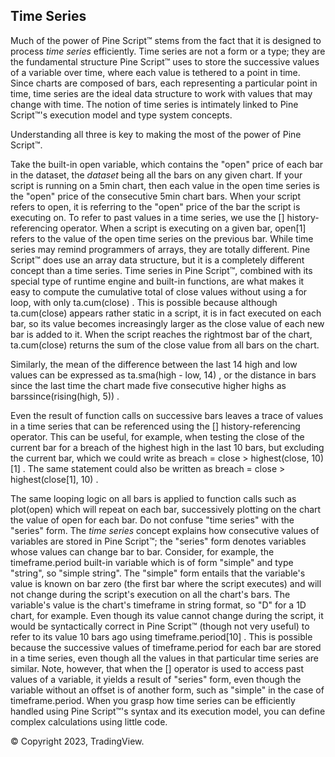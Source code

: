 
## Time Series

Much of the power of Pine Script™ stems from the fact that it is designed to process *time series* efficiently. Time series are not a form or a type; they are the fundamental structure Pine Script™ uses to store the successive values of a variable over time, where each value is tethered to a point in time. Since charts are composed of bars, each representing a particular point in time, time series are the ideal data structure to work with values that may change with time. The notion of time series is intimately linked to Pine Script™'s execution model and type system concepts.

Understanding all three is key to making the most of the power of Pine Script™.

Take the built-in open variable, which contains the "open" price of each bar in the dataset, the *dataset* being all the bars on any given chart. If your script is running on a 5min chart, then each value in the open time series is the
"open" price of the consecutive 5min chart bars. When your script refers to open, it is referring to the "open" price of the bar the script is executing on. To refer to past values in a time series, we use the [] history-referencing operator. When a script is executing on a given bar, open[1]  refers to the value of the open time series on the previous bar. While time series may remind programmers of arrays, they are totally different. Pine Script™ does use an array data structure, but it is a completely different concept than a time series. Time series in Pine Script™, combined with its special type of runtime engine and built-in functions, are what makes it easy to compute the cumulative total of close values without using a for loop, with only ta.cum(close) . This is possible because although ta.cum(close)  appears rather static in a script, it is in fact executed on each bar, so its value becomes increasingly larger as the close value of each new bar is added to it. When the script reaches the rightmost bar of the chart, ta.cum(close)  returns the sum of the close value from all bars on the chart.

Similarly, the mean of the difference between the last 14 high and low values can be expressed as ta.sma(high - low, 14) , or the distance in bars since the last time the chart made five consecutive higher highs as barssince(rising(high, 5)) .

Even the result of function calls on successive bars leaves a trace of values in a time series that can be referenced using the [] history-referencing operator. This can be useful, for example, when testing the close of the current bar for a breach of the highest high in the last 10 bars, but excluding the current bar, which we could write as breach = close > highest(close, 10)[1] . The same statement could also be written as breach = close > highest(close[1], 10) .

The same looping logic on all bars is applied to function calls such as plot(open)  which will repeat on each bar, successively plotting on the chart the value of open for each bar. Do not confuse "time series" with the "series" form. The *time series* concept explains how consecutive values of variables are stored in Pine Script™; the "series" form denotes variables whose values can change bar to bar. Consider, for example, the timeframe.period built-in variable which is of form "simple" and type "string", so "simple string". The "simple" form entails that the variable's value is known on bar zero (the first bar where the script executes) and will not change during the script's execution on all the chart's bars. The variable's value is the chart's timeframe in string format, so "D"  for a 1D chart, for example. Even though its value cannot change during the script, it would be syntactically correct in Pine Script™ (though not very useful) to refer to its value 10 bars ago using timeframe.period[10] . This is possible because the successive values of timeframe.period for each bar are stored in a time series, even though all the values in that particular time series are similar. Note, however, that when the [] operator is used to access past values of a variable, it yields a result of "series" form, even though the variable without an offset is of another form, such as "simple" in the case of timeframe.period. When you grasp how time series can be efficiently handled using Pine Script™'s syntax and its execution model, you can define complex calculations using little code.

© Copyright 2023, TradingView.